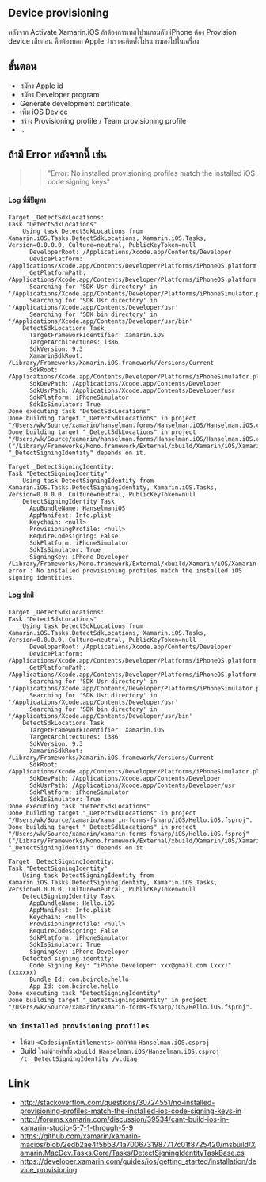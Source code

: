 ## Device provisioning

หลังจาก Activate Xamarin.iOS ถ้าต้องการเทสโปรแกรมกับ iPhone ต้อง Provision device เสียก่อน คือต้องบอก Apple ว่าเราจะติดตั้งโปรแกรมลงไปในเครื่อง

## ขั้นตอน

- สมัคร Apple id
- สมัคร Developer program
- Generate development certificate
- เพิ่ม  iOS Device
- สร้าง Provisioning profile / Team provisioning profile
- ..

## ถ้ามี Error หลังจากนี้ เช่น

>> "Error: No installed provisioning profiles match the installed iOS code signing keys"

#### Log ที่มีปัญหา

```
Target _DetectSdkLocations:
Task "DetectSdkLocations"
    Using task DetectSdkLocations from Xamarin.iOS.Tasks.DetectSdkLocations, Xamarin.iOS.Tasks, Version=0.0.0.0, Culture=neutral, PublicKeyToken=null
      DeveloperRoot: /Applications/Xcode.app/Contents/Developer
      DevicePlatform: /Applications/Xcode.app/Contents/Developer/Platforms/iPhoneOS.platform
      GetPlatformPath: /Applications/Xcode.app/Contents/Developer/Platforms/iPhoneOS.platform
      Searching for 'SDK Usr directory' in '/Applications/Xcode.app/Contents/Developer/Platforms/iPhoneSimulator.platform/Developer/usr'
      Searching for 'SDK Usr directory' in '/Applications/Xcode.app/Contents/Developer/usr'
      Searching for 'SDK bin directory' in '/Applications/Xcode.app/Contents/Developer/usr/bin'
    DetectSdkLocations Task
      TargetFrameworkIdentifier: Xamarin.iOS
      TargetArchitectures: i386
      SdkVersion: 9.3
      XamarinSdkRoot: /Library/Frameworks/Xamarin.iOS.framework/Versions/Current
      SdkRoot: /Applications/Xcode.app/Contents/Developer/Platforms/iPhoneSimulator.platform/Developer/SDKs/iPhoneSimulator9.3.sdk
      SdkDevPath: /Applications/Xcode.app/Contents/Developer
      SdkUsrPath: /Applications/Xcode.app/Contents/Developer/usr
      SdkPlatform: iPhoneSimulator
      SdkIsSimulator: True
Done executing task "DetectSdkLocations"
Done building target "_DetectSdkLocations" in project "/Users/wk/Source/xamarin/hanselman.forms/Hanselman.iOS/Hanselman.iOS.csproj".
Done building target "_DetectSdkLocations" in project "/Users/wk/Source/xamarin/hanselman.forms/Hanselman.iOS/Hanselman.iOS.csproj" ("/Library/Frameworks/Mono.framework/External/xbuild/Xamarin/iOS/Xamarin.iOS.Common.targets"); "_DetectSigningIdentity" depends on it.

Target _DetectSigningIdentity:
Task "DetectSigningIdentity"
    Using task DetectSigningIdentity from Xamarin.iOS.Tasks.DetectSigningIdentity, Xamarin.iOS.Tasks, Version=0.0.0.0, Culture=neutral, PublicKeyToken=null
    DetectSigningIdentity Task
      AppBundleName: HanselmaniOS
      AppManifest: Info.plist
      Keychain: <null>
      ProvisioningProfile: <null>
      RequireCodesigning: False
      SdkPlatform: iPhoneSimulator
      SdkIsSimulator: True
      SigningKey: iPhone Developer
/Library/Frameworks/Mono.framework/External/xbuild/Xamarin/iOS/Xamarin.iOS.Common.targets: error : No installed provisioning profiles match the installed iOS signing identities.
```

#### Log ปกติ

```
Target _DetectSdkLocations:
Task "DetectSdkLocations"
    Using task DetectSdkLocations from Xamarin.iOS.Tasks.DetectSdkLocations, Xamarin.iOS.Tasks, Version=0.0.0.0, Culture=neutral, PublicKeyToken=null
      DeveloperRoot: /Applications/Xcode.app/Contents/Developer
      DevicePlatform: /Applications/Xcode.app/Contents/Developer/Platforms/iPhoneOS.platform
      GetPlatformPath: /Applications/Xcode.app/Contents/Developer/Platforms/iPhoneOS.platform
      Searching for 'SDK Usr directory' in '/Applications/Xcode.app/Contents/Developer/Platforms/iPhoneSimulator.platform/Developer/usr'
      Searching for 'SDK Usr directory' in '/Applications/Xcode.app/Contents/Developer/usr'
      Searching for 'SDK bin directory' in '/Applications/Xcode.app/Contents/Developer/usr/bin'
    DetectSdkLocations Task
      TargetFrameworkIdentifier: Xamarin.iOS
      TargetArchitectures: i386
      SdkVersion: 9.3
      XamarinSdkRoot: /Library/Frameworks/Xamarin.iOS.framework/Versions/Current
      SdkRoot: /Applications/Xcode.app/Contents/Developer/Platforms/iPhoneSimulator.platform/Developer/SDKs/iPhoneSimulator9.3.sdk
      SdkDevPath: /Applications/Xcode.app/Contents/Developer
      SdkUsrPath: /Applications/Xcode.app/Contents/Developer/usr
      SdkPlatform: iPhoneSimulator
      SdkIsSimulator: True
Done executing task "DetectSdkLocations"
Done building target "_DetectSdkLocations" in project "/Users/wk/Source/xamarin/xamarin-forms-fsharp/iOS/Hello.iOS.fsproj".
Done building target "_DetectSdkLocations" in project "/Users/wk/Source/xamarin/xamarin-forms-fsharp/iOS/Hello.iOS.fsproj" ("/Library/Frameworks/Mono.framework/External/xbuild/Xamarin/iOS/Xamarin.iOS.Common.targets"); "_DetectSigningIdentity" depends on it

Target _DetectSigningIdentity:
Task "DetectSigningIdentity"
    Using task DetectSigningIdentity from Xamarin.iOS.Tasks.DetectSigningIdentity, Xamarin.iOS.Tasks, Version=0.0.0.0, Culture=neutral, PublicKeyToken=null
    DetectSigningIdentity Task
      AppBundleName: Hello.iOS
      AppManifest: Info.plist
      Keychain: <null>
      ProvisioningProfile: <null>
      RequireCodesigning: False
      SdkPlatform: iPhoneSimulator
      SdkIsSimulator: True
      SigningKey: iPhone Developer
    Detected signing identity:
      Code Signing Key: "iPhone Developer: xxx@gmail.com (xxx)" (xxxxxx)
      Bundle Id: com.bcircle.hello
      App Id: com.bcircle.hello
Done executing task "DetectSigningIdentity"
Done building target "_DetectSigningIdentity" in project "/Users/wk/Source/xamarin/xamarin-forms-fsharp/iOS/Hello.iOS.fsproj".
```

### `No installed provisioning profiles`

- ให้ลบ `<CodesignEntitlements>` ออกจาก `Hanselman.iOS.csproj`
- Build ใหม่ด้วยคำสั่ง `xbuild Hanselman.iOS/Hanselman.iOS.csproj /t:_DetectSigningIdentity /v:diag`

## Link

- http://stackoverflow.com/questions/30724551/no-installed-provisioning-profiles-match-the-installed-ios-code-signing-keys-in
- http://forums.xamarin.com/discussion/39534/cant-build-ios-in-xamarin-studio-5-7-1-through-5-9
- https://github.com/xamarin/xamarin-macios/blob/2edb2ae4f5bb371a7006731987717c01f8725420/msbuild/Xamarin.MacDev.Tasks.Core/Tasks/DetectSigningIdentityTaskBase.cs
- https://developer.xamarin.com/guides/ios/getting_started/installation/device_provisioning
